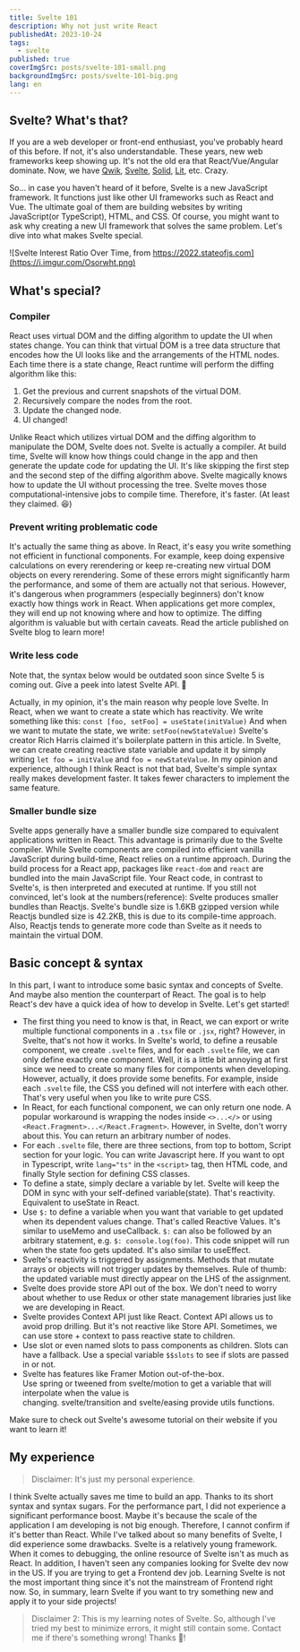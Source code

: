 ```yaml
---
title: Svelte 101
description: Why not just write React
publishedAt: 2023-10-24
tags:
  - svelte
published: true
coverImgSrc: posts/svelte-101-small.png
backgroundImgSrc: posts/svelte-101-big.png
lang: en
---
```


<script>
	import Callout from "../lib/mdsvex/custom/Callout.svelte";
	import Youtube from "../lib/mdsvex/custom/Youtube.svelte";
</script>

## Svelte? What's that?

If you are a web developer or front-end enthusiast, you've probably heard of this before. If not, it's also understandable. These years, new web frameworks keep showing up. It's not the old era that React/Vue/Angular dominate. Now, we have [Qwik](https://qwik.builder.io/), [Svelte](https://svelte.dev/), [Solid](https://www.solidjs.com/), [Lit](https://lit.dev/), etc. Crazy.

So... in case you haven't heard of it before, Svelte is a new JavaScript framework. It functions just like other UI frameworks such as React and Vue. The ultimate goal of them are building websites by writing JavaScript(or TypeScript), HTML, and CSS. Of course, you might want to ask why creating a new UI framework that solves the same problem. Let's dive into what makes Svelte special.

![Svelte Interest Ratio Over Time, from https://2022.stateofjs.com](https://i.imgur.com/Osorwht.png)

## What's special?

### Compiler

React uses virtual DOM and the diffing algorithm to update the UI when states change. You can think that virtual DOM is a tree data structure that encodes how the UI looks like and the arrangements of the HTML nodes. Each time there is a state change, React runtime will perform the diffing algorithm like this:

1. Get the previous and current snapshots of the virtual DOM.
2. Recursively compare the nodes from the root.
3. Update the changed node.
4. UI changed!

Unlike React which utilizes virtual DOM and the diffing algorithm to manipulate the DOM, Svelte does not. Svelte is actually a compiler. At build time, Svelte will know how things could change in the app and then generate the update code for updating the UI. It's like skipping the first step and the second step of the diffing algorithm above. Svelte magically knows how to update the UI without processing the tree. Svelte moves those computational-intensive jobs to compile time. Therefore, it's faster. (At least they claimed. 😆)

### Prevent writing problematic code

It's actually the same thing as above. In React, it's easy you write something not efficient in functional components. For example, keep doing expensive calculations on every rerendering or keep re-creating new virtual DOM objects on every rerendering. Some of these errors might significantly harm the performance, and some of them are actually not that serious. However, it's dangerous when programmers (especially beginners) don't know exactly how things work in React. When applications get more complex, they will end up not knowing where and how to optimize.
The diffing algorithm is valuable but with certain caveats. Read the article published on Svelte blog to learn more!

### Write less code

<Callout type="Deprecated">
	Note that, the syntax below would be outdated soon since Svelte 5 is coming out. Give a peek into latest Svelte API. 🎉
	<Youtube id="RVnxF3j3N8U" />
</Callout>

Actually, in my opinion, it's the main reason why people love Svelte. In React, when we want to create a state which has reactivity. We write something like this:
`const [foo, setFoo] = useState(initValue)`
And when we want to mutate the state, we write: `setFoo(newStateValue)` Svelte's creator Rich Harris claimed it's boilerplate pattern in this article. In Svelte, we can create creating reactive state variable and update it by simply writing `let foo = initValue` and `foo = newStateValue`. In my opinion and experience, although I think React is not that bad, Svelte's simple syntax really makes development faster. It takes fewer characters to implement the same feature.

### Smaller bundle size

Svelte apps generally have a smaller bundle size compared to equivalent applications written in React. This advantage is primarily due to the Svelte compiler. While Svelte components are compiled into efficient vanilla JavaScript during build-time, React relies on a runtime approach. During the build process for a React app, packages like `react-dom` and `react` are bundled into the main JavaScript file. Your React code, in contrast to Svelte's, is then interpreted and executed at runtime. If you still not convinced, let's look at the numbers(reference):
Svelte produces smaller bundles than Reactjs. Svelte's bundle size is 1.6KB gzipped version while Reactjs bundled size is 42.2KB, this is due to its compile-time approach. Also, Reactjs tends to generate more code than Svelte as it needs to maintain the virtual DOM.

## Basic concept & syntax

In this part, I want to introduce some basic syntax and concepts of Svelte. And maybe also mention the counterpart of React. The goal is to help React's dev have a quick idea of how to develop in Svelte. Let's get started!

- The first thing you need to know is that, in React, we can export or write multiple functional components in a `.tsx` file or `.jsx`, right? However, in Svelte, that's not how it works. In Svelte's world, to define a reusable component, we create `.svelte` files, and for each `.svelte` file, we can only define exactly one component. Well, it is a little bit annoying at first since we need to create so many files for components when developing. However, actually, it does provide some benefits. For example, inside each `.svelte` file, the CSS you defined will not interfere with each other. That's very useful when you like to write pure CSS.
- In React, for each functional component, we can only return one node. A popular workaround is wrapping the nodes inside `<>...</>` or using `<React.Fragment>...</React.Fragment>`. However, in Svelte, don't worry about this. You can return an arbitrary number of nodes.
- For each `.svelte` file, there are three sections, from top to bottom, Script section for your logic. You can write Javascript here. If you want to opt in Typescript, write `lang="ts"` in the `<script>` tag, then HTML code, and finally Style section for defining CSS classes.
- To define a state, simply declare a variable by let. Svelte will keep the DOM in sync with your self-defined variable(state). That's reactivity. Equivalent to useState in React.
- Use `$:` to define a variable when you want that variable to get updated when its dependent values change. That's called Reactive Values. It's similar to useMemo and useCallback. `$:` can also be followed by an arbitrary statement, e.g. `$: console.log(foo)`. This code snippet will run when the state foo gets updated. It's also similar to useEffect.
- Svelte's reactivity is triggered by assignments. Methods that mutate arrays or objects will not trigger updates by themselves. Rule of thumb: the updated variable must directly appear on the LHS of the assignment.
- Svelte does provide store API out of the box. We don't need to worry about whether to use Redux or other state management libraries just like we are developing in React.
- Svelte provides Context API just like React. Context API allows us to avoid prop drilling. But it's not reactive like Store API. Sometimes, we can use store + context to pass reactive state to children.
- Use slot or even named slots to pass components as children. Slots can have a fallback. Use a special variable `$$slots` to see if slots are passed in or not.
- Svelte has features like Framer Motion out-of-the-box. Use spring or tweened from svelte/motion to get a variable that will interpolate when the value is changing. svelte/transition and svelte/easing provide utils functions.

Make sure to check out Svelte's awesome tutorial on their website if you want to learn it!

## My experience

> Disclaimer: It's just my personal experience.

I think Svelte actually saves me time to build an app. Thanks to its short syntax and syntax sugars. For the performance part, I did not experience a significant performance boost. Maybe it's because the scale of the application I am developing is not big enough. Therefore, I cannot confirm if it's better than React. While I've talked about so many benefits of Svelte, I did experience some drawbacks. Svelte is a relatively young framework. When it comes to debugging, the online resource of Svelte isn't as much as React. In addition, I haven't seen any companies looking for Svelte dev now in the US. If you are trying to get a Frontend dev job. Learning Svelte is not the most important thing since it's not the mainstream of Frontend right now. So, in summary, learn Svelte if you want to try something new and apply it to your side projects!

> Disclaimer 2: This is my learning notes of Svelte. So, although I've tried my best to minimize errors, it might still contain some. Contact me if there's something wrong! Thanks 🤞!
